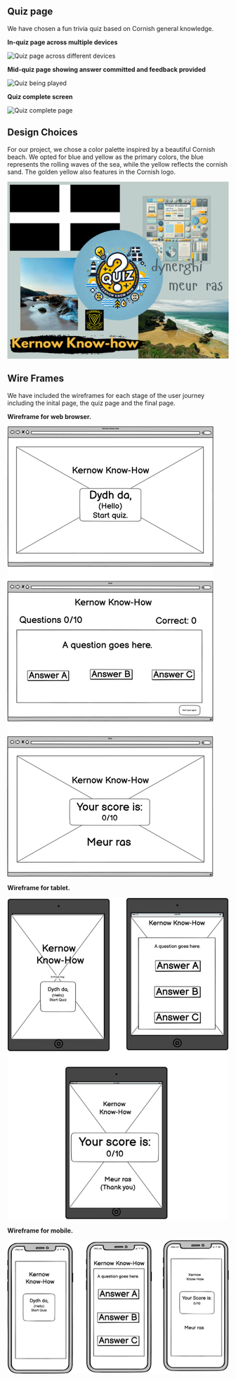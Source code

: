 ## Quiz page

We have chosen a fun trivia quiz based on Cornish general knowledge. 

<strong>In-quiz page across multiple devices</strong>

<img src="assets/images/readMeImages/amiresponsive/quiz-page.png" alt="Quiz page across different devices">

<strong>Mid-quiz page showing answer committed and feedback provided</strong>

<img src="assets/images/readMeImages/quizpage/quizpage2.png" alt="Quiz being played">

<strong>Quiz complete screen</strong>

<img src="assets/images/readMeImages/quizpage/quizcomplete.png" alt="Quiz complete page">

## Design Choices

For our project, we chose a color palette inspired by a beautiful Cornish beach. We opted for blue and yellow as the primary colors, the blue represents the rolling waves of the sea, while the yellow reflects the cornish sand. The golden yellow also features in the Cornish logo.

<img src="assets/images/Readme/Mood Board.png" alt="Mood board for quiz">

## Wire Frames

We have included the wireframes for each stage of the user journey including the inital page, the quiz page and the final page. 

<strong>Wireframe for web browser. <br></strong>


<img src="assets/images/wireframes/Web browser.png" alt="Wireframe images for web browser">

<strong>Wireframe for tablet. <br></strong>


<img src="assets/images/wireframes/Tablet.png" alt="Wireframe images for Tablet">

<strong>Wireframe for mobile. <br></strong>


<img src="assets/images/wireframes/Mobile.png" alt="Wireframe images for mobile">

